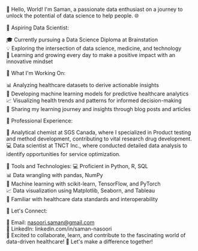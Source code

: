👋 Hello, World! I'm Saman, a passionate data enthusiast on a journey to unlock the potential of data science to help people. 🌐

🏥 Aspiring Data Scientist:

🎓 Currently pursuing a Data Science Diploma at Brainstation  
💡 Exploring the intersection of data science, medicine, and technology  
🌱 Learning and growing every day to make a positive impact with an innovative mindset   

🚀 What I'm Working On:

📊 Analyzing healthcare datasets to derive actionable insights  
🤖 Developing machine learning models for predictive healthcare analytics  
📈 Visualizing health trends and patterns for informed decision-making  
📝 Sharing my learning journey and insights through blog posts and articles  

💼 Professional Experience:

🔬 Analytical chemist at SGS Canada, where I specialized in Product testing and method development, contributing to vital research drug development.  
💻 Data scientist at TNCT Inc., where conducted detailed data analysis to identify opportunities for service optimization.  
  
🔧 Tools and Technologies:
💻 Proficient in Python, R, SQL  
📊 Data wrangling with pandas, NumPy  
🤖 Machine learning with scikit-learn, TensorFlow, and PyTorch  
📈 Data visualization using Matplotlib, Seaborn, and Tableau  
📱 Familiar with healthcare data standards and interoperability  

🤝 Let's Connect:

📧 Email: nasoori.saman@gmail.com  
💼 LinkedIn: linkedin.com/in/saman-nasoori  
🌟 Excited to collaborate, learn, and contribute to the fascinating world of data-driven healthcare! 🚀 Let's make a difference together!  
